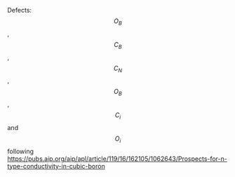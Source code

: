 Defects: $$O_{B}$$, $$C_{B}$$, $$C_{N}$$, $$O_{B}$$, $$C_{i}$$ and $$O_{i}$$ following https://pubs.aip.org/aip/apl/article/119/16/162105/1062643/Prospects-for-n-type-conductivity-in-cubic-boron
